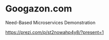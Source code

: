 # Googazon.com

Need-Based Microservices Demonstration

https://prezi.com/p/st2nowahp4y8/?present=1
